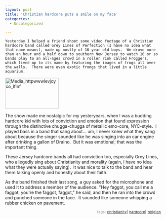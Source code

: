 ```yaml
---
layout: post
title: 'Christian hardcore puts a smile on my face'
categories:
  - Uncategorized

---
```



    Yesterday I helped a friend shoot some video footage of a Christian hardcore band called Grey Lines of Perfection (I have no idea what that name means), made up mostly of 16 year old boys.  We drove more than an hour and a half down to southern New Jersey to watch 10 or so bands play to an all-ages crowd in a roller rink called Froggers, which lived up to its name by featuring the images of frogs all over the walls.  There were even exotic frongs that lived in a little aquarium.

<div class='p_embed p_image_embed'>
<img alt="Media_httpwwwlevjoyco_lflnf" height="100" src="http://levjoydotcom3.files.wordpress.com/2006/04/media_httpwwwlevjoyco_lflnf.jpg?w=173" width="173" />
</div>

The show made me nostalgic for my yesteryears, when I was a budding hardcore kid with lots of conviction and emotion that found expression through the distinctive chugga-chugga of metallic emo-core, NYC-style.  I played bass in a band that sang about... um, I never knew what they sang about because the singer sounded like he was singing into an car engine after drinking a gallon of Draino.  But it was emotional; that was the important thing.

These Jersey hardcore bands all had conviction too, especially Grey Lines, who allegedly sing about Christianity and morality (again, I have no idea what they were actually saying).  It was nice to talk to the band and hear them talking openly and honestly about their faith. 

As the band finished their last song, a guy asked for the microphone and used it to address a member of the audience. "Hey faggot, you call me a faggot, you're the faggot, faggot," he said, and then he ran into the crowd and punched someone in the face.  It sounded like someone whipping a rubber chicken on pavement.  

<p style="text-align:right;font-size:11px;letter-spacing:.05em;color:#808979;">Tags: <a href="http://www.technorati.com/tag/christianity" rel="tag">christianity</a><strong>|</strong> <a href="http://www.technorati.com/tag/hardcore" rel="tag">hardcore</a><strong>|</strong> <a href="http://www.technorati.com/tag/religion" rel="tag">religion</a></p>
  
